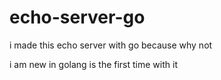 # echo-server-go
i made this echo server with go because why not

i am new in golang is the first time with it 
